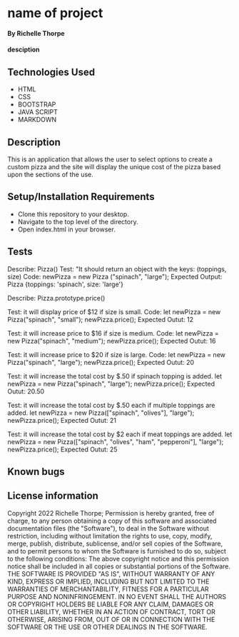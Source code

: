 # name of project
#### By Richelle Thorpe
#### desciption

## Technologies Used
- HTML
- CSS
- BOOTSTRAP
- JAVA SCRIPT
- MARKDOWN

## Description
This is an application that allows the user to select options to create a custom pizza and the site will display the unique cost of the pizza based upon the sections of the use. 

## Setup/Installation Requirements
- Clone this repository to your desktop.
- Navigate to the top level of the directory.
- Open index.html in your browser.

## Tests

Describe: Pizza()
Test: "It should return an object with the keys: (toppings, size)
Code: newPizza = new Pizza ("spinach", "large");
Expected Output: Pizza {toppings: 'spinach', size: 'large'}

Describe: Pizza.prototype.price()

Test: it will display price of $12 if size is small. 
Code: 
let newPizza = new Pizza("spinach", "small");
newPizza.price();
Expected Outut: 12

Test: it will increase price to $16 if size is medium. 
Code: 
let newPizza = new Pizza("spinach", "medium");
newPizza.price();
Expected Outut: 16

Test: it will increase price to $20 if size is large. 
Code: 
let newPizza = new Pizza("spinach", "large");
newPizza.price();
Expected Outut: 20

Test: it will increase the total cost by $.50 if spinach topping is added.
let newPizza = new Pizza("spinach", "large");
newPizza.price();
Expected Outut: 20.50

Test: it will increase the total cost by $.50 each if multiple toppings are added.
let newPizza = new Pizza(["spinach", "olives"], "large");
newPizza.price();
Expected Outut: 21

Test: it will increase the total cost by $2 each if meat toppings are added.
let newPizza = new Pizza(["spinach", "olives", "ham", "pepperoni"], "large");
newPizza.price();
Expected Outut: 25

## Known bugs

## License information
Copyright 2022 Richelle Thorpe;
Permission is hereby granted, free of charge, to any person obtaining a copy of this software and associated documentation files (the "Software"), to deal in the Software without restriction, including without limitation the rights to use, copy, modify, merge, publish, distribute, sublicense, and/or sell copies of the Software, and to permit persons to whom the Software is furnished to do so, subject to the following conditions:
The above copyright notice and this permission notice shall be included in all copies or substantial portions of the Software.
THE SOFTWARE IS PROVIDED "AS IS", WITHOUT WARRANTY OF ANY KIND, EXPRESS OR IMPLIED, INCLUDING BUT NOT LIMITED TO THE WARRANTIES OF MERCHANTABILITY, FITNESS FOR A PARTICULAR PURPOSE AND NONINFRINGEMENT. IN NO EVENT SHALL THE AUTHORS OR COPYRIGHT HOLDERS BE LIABLE FOR ANY CLAIM, DAMAGES OR OTHER LIABILITY, WHETHER IN AN ACTION OF CONTRACT, TORT OR OTHERWISE, ARISING FROM, OUT OF OR IN CONNECTION WITH THE SOFTWARE OR THE USE OR OTHER DEALINGS IN THE SOFTWARE.


